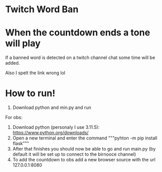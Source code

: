# Twitch Word Ban
# When the countdown ends a tone will play
If a banned word is detected on a twitch channel chat some time will be added.


Also I spelt the link wrong lol


# How to run!

1. Download python and min.py and run

For obs:
1. Download python (personaly I use 3.11.5): https://www.python.org/downloads/
2. Open a new terminal and enter the command """pyhton -m pip install flask"""
3. After that finishes you should now be able to go and run main.py (by default it will be set up to connect to the birnooce channel)
4. To add the countdown to obs add a new browser source with the url 127.0.0.1:8080
